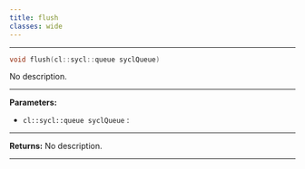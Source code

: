 ```yaml
---
title: flush
classes: wide
---
```



---

```cpp
void flush(cl::sycl::queue syclQueue)
```


No description.


---
**Parameters:**

 - `cl::sycl::queue syclQueue`
: 


---
**Returns:** No description.

---
